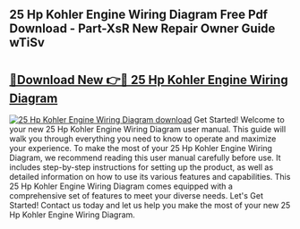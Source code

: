 ## 25 Hp Kohler Engine Wiring Diagram Free Pdf Download - Part-XsR New Repair Owner Guide wTiSv

# <h2><a href="http://dfktuu.blite.top/?on=25+Hp+Kohler+Engine+Wiring+Diagram">🔗Download New 👉🔴 25 Hp Kohler Engine Wiring Diagram</a></h2>

[![25 Hp Kohler Engine Wiring Diagram download](https://i.imgur.com/lujVjoI.png)](http://dfktuu.blite.top/?on=25+Hp+Kohler+Engine+Wiring+Diagram)
Get Started! Welcome to your new 25 Hp Kohler Engine Wiring Diagram user manual. This guide will walk you through everything you need to know to operate and maximize your experience. To make the most of your 25 Hp Kohler Engine Wiring Diagram, we recommend reading this user manual carefully before use. It includes step-by-step instructions for setting up the product, as well as detailed information on how to use its various features and capabilities. This 25 Hp Kohler Engine Wiring Diagram comes equipped with a comprehensive set of features to meet your diverse needs. Let's Get Started! Contact us today and let us help you make the most of your new 25 Hp Kohler Engine Wiring Diagram.
